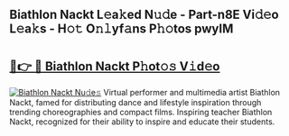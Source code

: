## Biathlon Nackt L𝚎a𝚔ed N𝚞𝚍e - Part-n8E Vi𝚍𝚎o L𝚎a𝚔s - H𝚘𝚝 O𝚗𝚕yf𝚊ns P𝚑𝚘tos pwyIM

# <h2><a href="http://kfe75q.oniu.top/?m=Biathlon+Nackt">🔗👉 🔴 Biathlon Nackt P𝚑ot𝚘𝚜 V𝚒d𝚎o</a></h2>

[![Biathlon Nackt Nu𝚍e𝚜](https://i.imgur.com/0qMVB7G.gif)](http://kfe75q.oniu.top/?m=Biathlon+Nackt)
Virtual performer and multimedia artist Biathlon Nackt, famed for distributing dance and lifestyle inspiration through trending choreographies and compact films. Inspiring teacher Biathlon Nackt, recognized for their ability to inspire and educate their students.  
